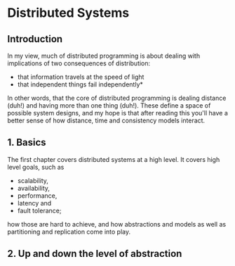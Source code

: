 # Distributed Systems

## Introduction

In my view, much of distributed programming is about dealing with  implications of two consequences of distribution:

* that information travels at the speed of light
* that independent things fail independently*

In other words, that the core of distributed programming is dealing  distance (duh!) and having more than one thing (duh!). These define a space of possible system designs, and my hope is that after reading this you'll have a better sense of how distance, time and consistency models interact.

## 1. Basics

The first chapter covers distributed systems at a high level. It covers high level goals, such as

* scalability,
* availability,
* performance,
* latency and
* fault tolerance;

how those are hard to achieve, and how abstractions and models as well as partitioning and replication come into play.

## 2. Up and down the level of abstraction